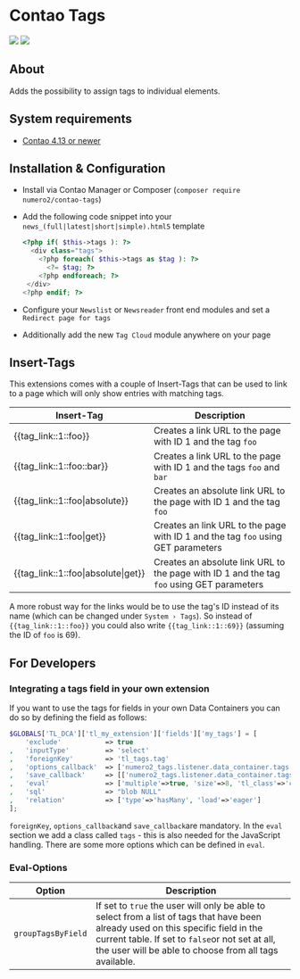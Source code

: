 Contao Tags
=======================

[![](https://img.shields.io/packagist/v/numero2/contao-tags.svg?style=flat-square)](https://packagist.org/packages/numero2/contao-tags) [![](https://img.shields.io/badge/License-LGPL%20v3-blue.svg?style=flat-square)](http://www.gnu.org/licenses/lgpl-3.0)

## About

Adds the possibility to assign tags to individual elements.

## System requirements

* [Contao 4.13 or newer](https://github.com/contao/contao)

## Installation & Configuration

* Install via Contao Manager or Composer (`composer require numero2/contao-tags`)

* Add the following code snippet into your `news_(full|latest|short|simple).html5` template

  ```php
  <?php if( $this->tags ): ?>
    <div class="tags">
      <?php foreach( $this->tags as $tag ): ?>
        <?= $tag; ?>
      <?php endforeach; ?>
   </div>
  <?php endif; ?>
  ```

* Configure your `Newslist` or `Newsreader` front end modules and set a `Redirect page for tags`

* Additionally add the new `Tag Cloud` module anywhere on your page

## Insert-Tags

This extensions comes with a couple of Insert-Tags that can be used to link to a page which will only show entries with matching tags.

| Insert-Tag      | Description                    |
| ------------- | ------------------------------ |
| {{tag_link::1::foo}} | Creates a link URL to the page with ID 1 and the tag `foo` |
| {{tag_link::1::foo::bar}} | Creates a link URL to the page with ID 1 and the tags `foo` and `bar` |
| {{tag_link::1::foo&#124;absolute}} | Creates an absolute link URL to the page with ID 1 and the tag `foo` |
| {{tag_link::1::foo&#124;get}} | Creates an link URL to the page with ID 1 and the tag `foo` using GET parameters |
| {{tag_link::1::foo&#124;absolute&#124;get}} | Creates an absolute link URL to the page with ID 1 and the tag `foo` using GET parameters |

A more robust way for the links would be to use the tag's ID instead of its name (which can be changed under `System › Tags`).
So instead of `{{tag_link::1::foo}}` you could also write `{{tag_link::1::69}}` (assuming the ID of `foo` is 69).

## For Developers

### Integrating a tags field in your own extension

If you want to use the tags for fields in your own Data Containers you can do so by defining the field as follows:

```php
$GLOBALS['TL_DCA']['tl_my_extension']['fields']['my_tags'] = [
    'exclude'           => true
,   'inputType'         => 'select'
,   'foreignKey'        => 'tl_tags.tag'
,   'options_callback'  => ['numero2_tags.listener.data_container.tags', 'getTagOptions']
,   'save_callback'     => [['numero2_tags.listener.data_container.tags', 'saveTags']]
,   'eval'              => ['multiple'=>true, 'size'=>8, 'tl_class'=>'clr long tags', 'chosen'=>true]
,   'sql'               => "blob NULL"
,   'relation'          => ['type'=>'hasMany', 'load'=>'eager']
];
```

`foreignKey`, `options_callback`and `save_callback`are mandatory.
In the `eval` section we add a class called `tags` - this is also needed for the JavaScript handling. There are some more options which can be defined in `eval`.

### Eval-Options

| Option             | Description                                                                                                                                                                                                                                     |
| ------------------ | ----------------------------------------------------------------------------------------------------------------------------------------------------------------------------------------------------------------------------------------------- |
| `groupTagsByField` | If set to `true` the user will only be able to select from a list of tags that have been already used on this specific field in the current table. If set to `false`or not set at all, the user will be able to choose from all tags available. |
